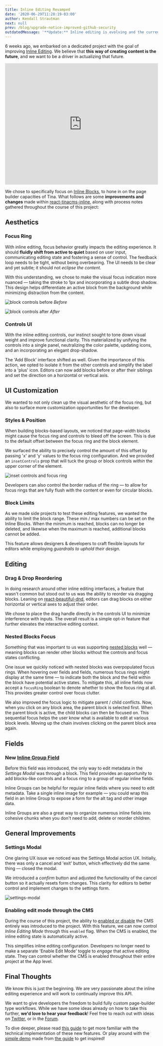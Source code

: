 ```yaml
---
title: Inline Editing Revamped
date: '2020-06-29T11:28:19-03:00'
author: Kendall Strautman
next: null
prev: /blog/upgrade-notice-improved-github-security
outdatedMessage: '**Update:** Inline editing is evolving and the current version is considered experimental, read more about [the evolution of inline editing](/blog/evolution-of-inline-editing/).'
---
```


6 weeks ago, we embarked on a dedicated project with the goal of improving [Inline Editing](https://tinacms.org/docs/ui/inline-editing). We believe that **this way of creating content is the future**, and we want to be a driver in actualizing that future.

<iframe width="100%" height="398" src="https://www.youtube.com/embed/4qGz0cP_DSA" frameborder="0" allow="accelerometer; autoplay; encrypted-media; gyroscope; picture-in-picture" allowfullscreen></iframe>

We chose to specifically focus on [Inline Blocks](https://tinacms.org/docs/ui/inline-editing/inline-blocks), to hone in on the page builder capacities of Tina. What follows are some **improvements and changes** made within [react-tinacms-inline](https://github.com/tinacms/tinacms/tree/master/packages/react-tinacms-inline), along with process notes gathered throughout the course of this project:

## Aesthetics

### Focus Ring

With inline editing, focus behavior greatly impacts the editing experience. It should **fluidly shift from active to quiet** based on user input, communicating editing state and fostering a sense of control. The feedback loop needs to be tight, without being overbearing. The UI needs to be clear and yet subtle; it should not _eclipse the content_.

With this understanding, we chose to make the visual focus indication more nuanced — taking the stroke to 1px and incorporating a subtle drop shadow. This design helps differentiate an active block from the background while minimizing distraction from the content.

![block controls before](/img/inline-blocks/block-controls.png)
_Before_

![block controls after](/img/inline-blocks/blocks-controls-redo.png)
_After_

### Controls UI

With the inline editing controls, our instinct sought to tone down visual weight and improve functional clarity. This materialized by unifying the controls into a single panel, neutralizing the color palette, updating icons, and an incorporating an elegant drop-shadow.

The 'Add Block' interface shifted as well. Given the importance of this action, we opted to isolate it from the other controls and simplify the label into a 'plus' icon. Editors can now add blocks before or after their siblings and set the direction on a horizontal or vertical axis.

## UI Customization

We wanted to not only clean up the visual aesthetic of the focus ring, but also to surface more customization opportunities for the developer.

### Styles & Position

When building blocks-based layouts, we noticed that page-width blocks might cause the focus ring and controls to bleed off the screen. This is due to the default offset between the focus ring and the block element.

We surfaced the ability to precisely control the amount of this offset by passing 'x' and 'y' values to the focus ring configuration. And we provided an `insetControls` prop that will tuck the group or block controls _within_ the upper corner of the element.

![inset controls and focus ring](/img/inline-blocks/focus-ring-controls.jpg)

Developers can also control the border radius of the ring — to allow for focus rings that are fully flush with the content or even for circular blocks.

### Block Limits

As we made side projects to test these editing features, we wanted the ability to limit the block range. These min / max numbers can be set on the Inline Blocks. When the minimum is reached, blocks can no longer be deleted, and likewise when the maximum is reached, additional blocks cannot be added.

This feature allows designers & developers to craft flexible layouts for editors while employing _guardrails to uphold their design_.

## Editing

### Drag & Drop Reordering

In doing research around other inline editing interfaces, a feature that wasn't common but stood out to us was the ability to reorder via dragging blocks. Leaning on [react-beautiful-dnd](https://github.com/atlassian/react-beautiful-dnd), editors can drag blocks on either horizontal or vertical axes to adjust their order.

We chose to place the drag handle directly in the controls UI to minimize interference with inputs. The overall result is a simple opt-in feature that further elevates the interactive editing context.

### Nested Blocks Focus

Something that was important to us was supporting [nested blocks](https://tinacms.org/guides/general/inline-blocks/nested-blocks) well — meaning blocks can render other blocks without the controls and focus states conflicting.

One issue we quickly noticed with nested blocks was overpopulated focus rings. When hovering over fields and fields, numerous focus rings might display at the same time — to indicate both the block and the field within the block have potential active states. To mitigate this, all inline fields now accept a `focusRing` boolean to denote whether to show the focus ring at all. This provides greater control over focus clutter.

We also improved the focus logic to mitigate parent / child conflicts. Now, when you click on any block area, the parent block is selected first. When the parent block is active, the child blocks can then be focused on. This sequential focus helps the user know what is available to edit at various block levels. Moving up the chain involves clicking on the parent block area again.

## Fields

### New [Inline Group Field](https://tinacms.org/docs/ui/inline-editing/inline-group)

Before this field was introduced, the only way to edit metadata in the _Settings Modal_ was through a block. This field provides an opportunity to add blocks-like controls and a focus ring to a group of regular inline fields.

Inline Groups can be helpful for regular inline fields where you need to edit metadata. Take a single inline image for example — you could wrap this field in an Inline Group to expose a form for the alt tag and other image data.

Inline Groups are also a great way to organize numerous inline fields into cohesive chunks when you don't need to add, delete or reorder children.

## General Improvements

### Settings Modal

One glaring UX issue we noticed was the Settings Modal action UX. Initially, there was only a cancel and 'exit' button, which effectively did the same thing — closed the modal.

We introduced a _confirm_ button and adjusted the functionality of the cancel button so it actually resets form changes. This clarity for editors to better control and implement changes to the settings form.

![settings-modal](/img/inline-blocks/settings-modal-blog.jpg)

### Enabling edit mode through the CMS

During the course of this project, the ability to [enabled or disable](https://tinacms.org/docs/cms#disabling--enabling-the-cms) the CMS entirely was introduced to the project. With this feature, we can now control _Inline Editing Mode_ through this `enabled` flag. When the CMS is enabled, the inline editing state is automatically active.

This simplifies inline editing configuration. Developers no longer need to make a separate 'Enable Edit Mode' toggle to _engage_ that active editing state. They can control whether the CMS is enabled throughout their entire project at the App level.

## Final Thoughts

We know this is just the beginning. We are very passionate about the inline editing experience and will work to continually improve this API.

We want to give developers the freedom to build fully custom page-builder type workflows. While we have some ideas already on how to take this further, **we'd love to hear your feedback**! Feel free to reach out with ideas on [Twitter](https://twitter.com/tina_cms), or in the [Forum](https://community.tinacms.org/).

To dive deeper, please read [this guide](https://tinacms.org/guides/general/inline-blocks/overview) to get more familiar with the technical implementation of these new features. Or play around with the [simple demo](https://logan-anderson.github.io/cra-hosted-demo/) made from [the guide](https://tinacms.org/guides/general/inline-blocks/overview) to get inspired!

